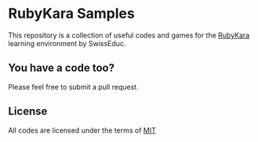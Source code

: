 # RubyKara Samples
This repository is a collection of useful codes and games for the [RubyKara](https://www.swisseduc.ch/informatik/karatojava/rubykara/index.html)
learning environment by SwissEduc.

## You have a code too?
Please feel free to submit a pull request.

## License
All codes are licensed under the terms of [MIT](https://github.com/serkonda/rubykara-samples/blob/master/LICENSE.md)
